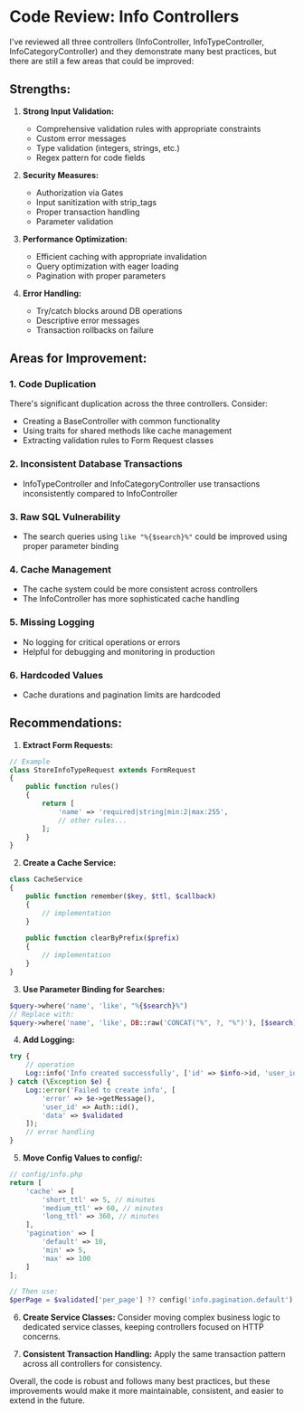# Code Review: Info Controllers

I've reviewed all three controllers (InfoController, InfoTypeController, InfoCategoryController) and they demonstrate many best practices, but there are still a few areas that could be improved:

## Strengths:

1. **Strong Input Validation:**
   - Comprehensive validation rules with appropriate constraints
   - Custom error messages
   - Type validation (integers, strings, etc.)
   - Regex pattern for code fields

2. **Security Measures:**
   - Authorization via Gates
   - Input sanitization with strip_tags
   - Proper transaction handling
   - Parameter validation

3. **Performance Optimization:**
   - Efficient caching with appropriate invalidation
   - Query optimization with eager loading
   - Pagination with proper parameters

4. **Error Handling:**
   - Try/catch blocks around DB operations
   - Descriptive error messages
   - Transaction rollbacks on failure

## Areas for Improvement:

### 1. Code Duplication
There's significant duplication across the three controllers. Consider:
- Creating a BaseController with common functionality
- Using traits for shared methods like cache management
- Extracting validation rules to Form Request classes

### 2. Inconsistent Database Transactions
- InfoTypeController and InfoCategoryController use transactions inconsistently compared to InfoController

### 3. Raw SQL Vulnerability
- The search queries using `like "%{$search}%"` could be improved using proper parameter binding

### 4. Cache Management
- The cache system could be more consistent across controllers
- The InfoController has more sophisticated cache handling

### 5. Missing Logging
- No logging for critical operations or errors
- Helpful for debugging and monitoring in production

### 6. Hardcoded Values
- Cache durations and pagination limits are hardcoded

## Recommendations:

1. **Extract Form Requests:**
```php
// Example
class StoreInfoTypeRequest extends FormRequest
{
    public function rules()
    {
        return [
            'name' => 'required|string|min:2|max:255',
            // other rules...
        ];
    }
}
```

2. **Create a Cache Service:**
```php
class CacheService
{
    public function remember($key, $ttl, $callback)
    {
        // implementation
    }
    
    public function clearByPrefix($prefix)
    {
        // implementation
    }
}
```

3. **Use Parameter Binding for Searches:**
```php
$query->where('name', 'like', "%{$search}%")
// Replace with:
$query->where('name', 'like', DB::raw('CONCAT("%", ?, "%")'), [$search])
```

4. **Add Logging:**
```php
try {
    // operation
    Log::info('Info created successfully', ['id' => $info->id, 'user_id' => Auth::id()]);
} catch (\Exception $e) {
    Log::error('Failed to create info', [
        'error' => $e->getMessage(),
        'user_id' => Auth::id(),
        'data' => $validated
    ]);
    // error handling
}
```

5. **Move Config Values to config/:**
```php
// config/info.php
return [
    'cache' => [
        'short_ttl' => 5, // minutes
        'medium_ttl' => 60, // minutes
        'long_ttl' => 360, // minutes
    ],
    'pagination' => [
        'default' => 10,
        'min' => 5,
        'max' => 100
    ]
];

// Then use:
$perPage = $validated['per_page'] ?? config('info.pagination.default');
```

6. **Create Service Classes:**
Consider moving complex business logic to dedicated service classes, keeping controllers focused on HTTP concerns.

7. **Consistent Transaction Handling:**
Apply the same transaction pattern across all controllers for consistency.

Overall, the code is robust and follows many best practices, but these improvements would make it more maintainable, consistent, and easier to extend in the future.
